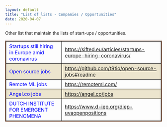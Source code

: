 ```yaml
---
layout: default
title: "List of lists - Companies / Opportunities"
date: 2020-04-07
---
```


Other list that maintain the lists of start-ups / opportunities. 
<style>
thead {color:green;}
tbody {color:blue;}
tfoot {color:red;}
th,td {
  border:1px solid black;
  padding: 5px 10px;
}
table{
    border: 2px solid #774F38;
    border-collapse: collapse;  
}
tr:nth-child(even){
    background-color:#ECE5CE;
}
</style>
<table border="1" width="100%">

<tr>
  <td>Startups still hiring in Europe amid coronavirus</td>
  <td><a href="https://sifted.eu/articles/startups-europe-hiring-coronavirus/"> https://sifted.eu/articles/startups-europe-hiring-coronavirus/ </a> </td>
</tr>
<tr>
  <td>Open source jobs</td>
  <td><a href="https://github.com/t9tio/open-source-jobs#readme"> https://github.com/t9tio/open-source-jobs#readme </a> </td>
</tr>
<tr>
  <td>Remote ML jobs</td>
  <td><a href="https://remoteml.com/"> https://remoteml.com/ </a> </td>
</tr>
<tr>
  <td>Angel.co jobs</td>
  <td><a href="https://angel.co/jobs"> https://angel.co/jobs </a> </td>
</tr>
<tr>
  <td>DUTCH INSTITUTE FOR EMERGENT PHENOMENA</td>
  <td><a href="https://www.d-iep.org/diep-uvaopenpositions"> https://www.d-iep.org/diep-uvaopenpositions </a> </td>
</tr>


</table>
